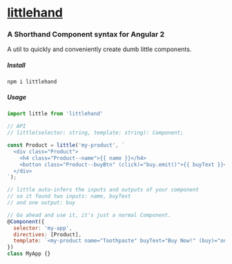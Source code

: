 # [littlehand](http://i.imgur.com/MQfM7uH.gif)
### A Shorthand Component syntax for Angular 2

A util to quickly and conveniently create dumb little components.

##### Install
`npm i littlehand`


##### Usage
```js
import little from 'littlehand'

// API
// little(selector: string, template: string): Component;

const Product = little('my-product', `
  <div class="Product">
    <h4 class="Product--name">{{ name }}</h4>
    <button class="Product--buyBtn" (click)="buy.emit()">{{ buyText }}</button>
  </div>    
`);

// little auto-infers the inputs and outputs of your component
// so it found two inputs: name, buyText
// and one output: buy

// Go ahead and use it, it's just a normal Component.
@Component({
  selector: 'my-app',
  directives: [Product],
  template: `<my-product name="Toothpaste" buyText="Buy Now!" (buy)="onBuy()">`
})
class MyApp {}
```
